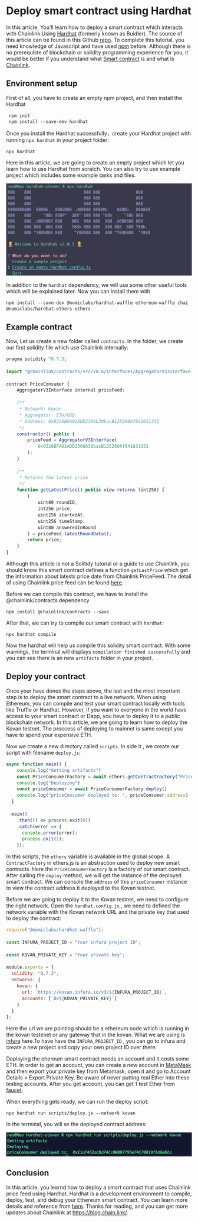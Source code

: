# Deploy smart contract using Hardhat

In this article, You’ll learn how to deploy a smart contract which interacts with Chainlink Using [Hardhat](https://hardhat.org/) (formerly known as Buidler).  The source of this article can be found in this Github [repo](). To complete this tutorial, you need  knowledge of Javascript and have used [npm](https://www.npmjs.com/) before. Although there is no prerequiste of blockchain or solidity programming experience for you, it would be better if you understand what [Smart contract](https://cointelegraph.com/ethereum-for-beginners/what-are-smart-contracts-guide-for-beginners) is and what is [Chainlink](https://chain.link/).

## Environment setup

First of all, you have to create an empty  npm project, and then install the Hardhat

```
 npm init
 npm install --save-dev hardhat
```

Once you install the Hardhat successfully，create your Hardhat project with running `npx hardhat` in your project folder:

```
npx hardhat
```

Here in this article, we are going to create an empty project which let you learn how to use Hardhat from scratch. You can also try to use example project which includes some example tasks and files.

![Hardhat](img1.png)

In addition to the `hardhat` dependency, we will use some other useful tools which will be explained later. Now you can install them with  

```
npm install --save-dev @nomiclabs/hardhat-waffle ethereum-waffle chai @nomiclabs/hardhat-ethers ethers
```



## Example contract

Now, Let us create a new folder called  `contracts`. In the folder, we create our first solidity file which use Chainlink internally:

```javascript
pragma solidity ^0.7.3;

import "@chainlink/contracts/src/v0.6/interfaces/AggregatorV3Interface.sol";

contract PriceConsumer {
    AggregatorV3Interface internal priceFeed;

  	/**
     * Network: Kovan
     * Aggregator: ETH/USD
     * Address: 0x9326BFA02ADD2366b30bacB125260Af641031331
     */
    constructor() public {
        priceFeed = AggregatorV3Interface(
            0x9326BFA02ADD2366b30bacB125260Af641031331
        );
    }

    /**
     * Returns the latest price
     */
    function getLatestPrice() public view returns (int256) {
        (
            uint80 roundID,
            int256 price,
            uint256 startedAt,
            uint256 timeStamp,
            uint80 answeredInRound
        ) = priceFeed.latestRoundData();
        return price;
    }
}

```

Although this article is not a Solitidy tutorial or a guide to use Chainlink, you should know this smart contract defines a function `getLastPrice` which get the information about latests price date from Chainlink PriceFeed. The detail of using Chainlink price feed can be found [here](https://docs.chain.link/docs/get-the-latest-price).

Before we can compile this contract, we have to install the @chainlink/contracts dependency

```
npm install @chainlink/contracts --save
```

After that, we can try to compile our smart contract with `hardhat`:

```
npx hardhat compile
```

Now the hardhat will help us compile this solidity smart contract. With some warnings, the terminal will displays `compilation finished successfully` and you can see there is an new `artifacts` folder in your project.



## Deploy your contract

Once your have dones the steps above, the last and the most important step is to deploy the smart contract to a live network. When using Ethereum, you can compile and test your smart contract locally with tools like Truffle or Hardhat. However, if you want to everyone in the world have access to your smart contract or Dapp, you have to deploy it to a public blockchain network. In this article, we are going to learn how to deploy the Kovan testnet. The proccess of deploying to mainnet is same except you have to spend your expensive ETH.

Now we create a new directory called `scripts`. In side it , we create our script with filename `deploy.js`:

```javascript
async function main() {
    console.log("Getting artifacts")
    const PriceConsumerFactory = await ethers.getContractFactory("PriceConsumer")
    console.log("Deploying")
    const priceConsumer = await PriceConsumerFactory.deploy()
    console.log("priceConsumer deployed to: ", priceConsumer.address)
  }
  
  main()
    .then(() => process.exit(0))
    .catch(error => {
      console.error(error);
      process.exit(1);
    });
```

In this scripts, the `ethers` variable is available in the global scope. A `ContractFactory` in ethers.js is an abstraction used to deploy new smart contracts. Here the `PriceConsumerFactory` is a factory of our smart contract. After calling the `deploy` method, we will get the instance of the deployed smart contract. We can console the `address` of this `priceConsumer` instance to view the contract address it deployed to the Kovan testnet.

Before we are going to deploy it to the Kovan testnet, we need to configure the right network. Open the `hardhat.config.js` , we need to defined the network variable with the Kovan network URL and the private key that used to deploy the contract:

```javascript
require("@nomiclabs/hardhat-waffle");

const INFURA_PROJECT_ID = "Your infura project ID";

const KOVAN_PRIVATE_KEY = "Your private key";

module.exports = {
  solidity: "0.7.3",
  networks: {
    kovan: {
      url: `https://kovan.infura.io/v3/${INFURA_PROJECT_ID}`,
      accounts: [`0x${KOVAN_PRIVATE_KEY}`]
    }
  }
};
```

Here the url we are pointing should be a ethereum node which is running in the kovan testenet or any gateway that in the kovan. What we are using is [infura](https://infura.io/) here.To have have the  `INFURA_PROJECT_ID`  , you can go to infura and create a new project and copy your own project ID over there.

Deploying the ehereum smart contract needs an account and it costs some ETH. In order to get an account, you can create a new account in [MetaMask](`https://metamask.io/`) and then export your private key from Metamask, open it and go to Account Details > Export Private Key. Be aware of never putting real Ether into these testing accounts. After you get account, you can get 1 test Ether from [faucet](https://faucet.kovan.network/).

When everything gets ready, we can run the deploy script:

```
npx hardhat run scripts/deploy.js --network kovan
```

In the terminal, you will se the deployed contract address:

![Hardhat](img2.png)

## Conclusion

In this article, you learnd how to deploy a smart contract that uses Chainlink price feed using Hardhat. Hardhat is a development environment to compile, deploy, test, and debug your Ethereum smart contract. You can learn more details and reference from [here](https://hardhat.org/getting-started/#overview).  Thanks for reading, and you can get more updates about Chainlink at https://blog.chain.link/.









